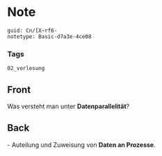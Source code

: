 # Note
```
guid: Cn/[X~rf6-
notetype: Basic-d7a3e-4ce08
```

### Tags
```
02_vorlesung
```

## Front
<p>Was versteht man unter <b>Datenparallelität</b>?

## Back
<p>- Auteilung und Zuweisung von <b>Daten an Prozesse</b>.
